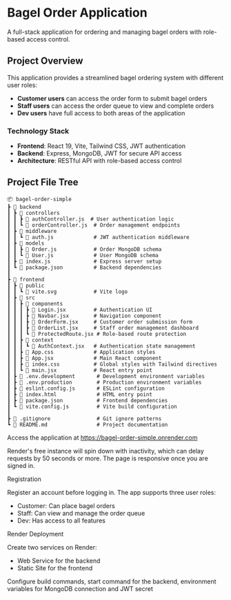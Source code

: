 # Bagel Order Application

A full-stack application for ordering and managing bagel orders with role-based access control.

## Project Overview

This application provides a streamlined bagel ordering system with different user roles:

- **Customer users** can access the order form to submit bagel orders
- **Staff users** can access the order queue to view and complete orders
- **Dev users** have full access to both areas of the application

### Technology Stack

- **Frontend**: React 19, Vite, Tailwind CSS, JWT authentication
- **Backend**: Express, MongoDB, JWT for secure API access
- **Architecture**: RESTful API with role-based access control

## Project File Tree

```text
📦 bagel-order-simple
┣ 📂 backend
┃ ┣ 📂 controllers
┃ ┃ ┣ 📄 authController.js  # User authentication logic
┃ ┃ ┗ 📄 orderController.js  # Order management endpoints
┃ ┣ 📂 middleware
┃ ┃ ┗ 📄 auth.js             # JWT authentication middleware
┃ ┣ 📂 models
┃ ┃ ┣ 📄 Order.js            # Order MongoDB schema
┃ ┃ ┗ 📄 User.js             # User MongoDB schema
┃ ┣ 📄 index.js              # Express server setup
┃ ┗ 📄 package.json          # Backend dependencies
┃
┣ 📂 frontend
┃ ┣ 📂 public
┃ ┃ ┗ 📄 vite.svg            # Vite logo
┃ ┣ 📂 src
┃ ┃ ┣ 📂 components
┃ ┃ ┃ ┣ 📄 Login.jsx         # Authentication UI
┃ ┃ ┃ ┣ 📄 Navbar.jsx        # Navigation component
┃ ┃ ┃ ┣ 📄 OrderForm.jsx     # Customer order submission form
┃ ┃ ┃ ┣ 📄 OrderList.jsx     # Staff order management dashboard
┃ ┃ ┃ ┗ 📄 ProtectedRoute.jsx # Role-based route protection
┃ ┃ ┣ 📂 context
┃ ┃ ┃ ┗ 📄 AuthContext.jsx   # Authentication state management
┃ ┃ ┣ 📄 App.css             # Application styles
┃ ┃ ┣ 📄 App.jsx             # Main React component
┃ ┃ ┣ 📄 index.css           # Global styles with Tailwind directives
┃ ┃ ┗ 📄 main.jsx            # React entry point
┃ ┣ 📄 .env.development       # Development environment variables
┃ ┣ 📄 .env.production        # Production environment variables
┃ ┣ 📄 eslint.config.js       # ESLint configuration
┃ ┣ 📄 index.html             # HTML entry point
┃ ┣ 📄 package.json           # Frontend dependencies
┃ ┗ 📄 vite.config.js         # Vite build configuration
┃
┣ 📄 .gitignore               # Git ignore patterns
┗ 📄 README.md                # Project documentation
```

Access the application at https://bagel-order-simple.onrender.com

Render's free instance will spin down with inactivity, which can delay requests by 50 seconds or more.
The page is responsive once you are signed in.

Registration

Register an account before logging in. 
The app supports three user roles:
-  Customer: Can place bagel orders
-  Staff: Can view and manage the order queue
-  Dev: Has access to all features

Render Deployment

Create two services on Render:
-  Web Service for the backend
-  Static Site for the frontend

Configure build commands, start command for the backend, environment variables for MongoDB connection and JWT secret
